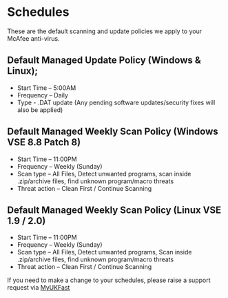 # Schedules

These are the default scanning and update policies we apply to your McAfee anti-virus.

## Default Managed Update Policy (Windows & Linux);
- Start Time – 5:00AM
- Frequency – Daily
- Type - .DAT update (Any pending software updates/security fixes will also be applied)

## Default Managed Weekly Scan Policy (Windows VSE 8.8 Patch 8)
- Start Time – 11:00PM
- Frequency – Weekly (Sunday)
- Scan type – All Files, Detect unwanted programs, scan inside .zip/archive files, find unknown program/macro threats
- Threat action – Clean First / Continue Scanning

## Default Managed Weekly Scan Policy (Linux VSE 1.9 / 2.0)
- Start Time – 11:00PM
- Frequency – Weekly (Sunday)
- Scan type – All Files, Detect unwanted programs, Scan inside .zip/archive files, find unknown program/macro threats
- Threat action – Clean First / Continue Scanning

If you need to make a change to your schedules, please raise a support request via [MyUKFast](https://portal.ans.co.uk)
